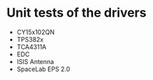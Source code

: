 # Unit tests of the drivers

* CY15x102QN
* TPS382x
* TCA4311A
* EDC
* ISIS Antenna
* SpaceLab EPS 2.0
